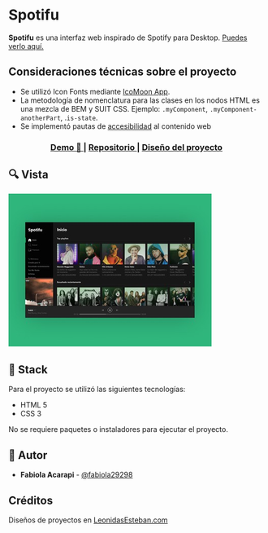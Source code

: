 # Spotifu
**Spotifu** es una interfaz web inspirado de Spotify para Desktop. [Puedes verlo aquí.](https://fabiola29298.github.io/prototype-spotify/)

## Consideraciones técnicas sobre el proyecto
- Se utilizó Icon Fonts mediante [IcoMoon App](https://icomoon.io/).
- La metodología de nomenclatura para las clases en los nodos HTML es una mezcla de BEM y SUIT CSS. Ejemplo: `.myComponent`, `.myComponent-anotherPart`, .`is-state`.
- Se implementó pautas de [accesibilidad](https://developer.mozilla.org/es/docs/Web/Accessibility/ARIA) al contenido web

<div align="center">
  <h3>
    <a href="https://fabiola29298.github.io/prototype-spotify/">
      Demo 📱
    </a>
    <span> | </span>
    <a href="https://github.com/fabiola29298/prototype-spotify">
      Repositorio
    </a>
    <span> | </span>
    <a href="https://leonidasesteban.com/proyectos">
      Diseño del proyecto
    </a>
  </h3>
</div>

## 🔍 Vista

![screenshot-faster](./images/preview.jpg)
## 📌 Stack

Para el proyecto se utilizó las siguientes tecnologías:

* HTML 5
* CSS 3

No se requiere paquetes o instaladores para ejecutar el proyecto.

## 🌟 Autor
* **Fabiola Acarapi**  - [@fabiola29298](https://github.com/fabiola29298)

## Créditos
Diseños de proyectos en
[LeonidasEsteban.com](https://leonidasesteban.com/proyectos/todos)